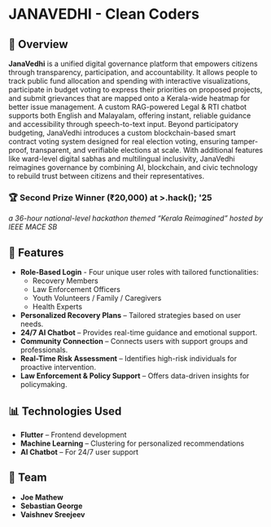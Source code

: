 # JANAVEDHI - Clean Coders

## 📌 Overview  
**JanaVedhi** is a unified digital governance platform that empowers citizens through transparency, participation, and accountability. It allows people to track public fund allocation and spending with interactive visualizations, participate in budget voting to express their priorities on proposed projects, and submit grievances that are mapped onto a Kerala-wide heatmap for better issue management. A custom RAG-powered Legal & RTI chatbot supports both English and Malayalam, offering instant, reliable guidance and accessibility through speech-to-text input. Beyond participatory budgeting, JanaVedhi introduces a custom blockchain-based smart contract voting system designed for real election voting, ensuring tamper-proof, transparent, and verifiable elections at scale. With additional features like ward-level digital sabhas and multilingual inclusivity, JanaVedhi reimagines governance by combining AI, blockchain, and civic technology to rebuild trust between citizens and their representatives.

### 🏆 **Second Prize Winner (₹20,000) at >.hack(); '25**  
*a 36-hour national-level hackathon themed “Kerala Reimagined” hosted by IEEE MACE SB*

## 🚀 Features  
- **Role-Based Login** - Four unique user roles with tailored functionalities:
    * Recovery Members
    * Law Enforcement Officers
    * Youth Volunteers / Family / Caregivers
    * Health Experts
- **Personalized Recovery Plans** – Tailored strategies based on user needs.  
- **24/7 AI Chatbot** – Provides real-time guidance and emotional support.  
- **Community Connection** – Connects users with support groups and professionals.  
- **Real-Time Risk Assessment** – Identifies high-risk individuals for proactive intervention.  
- **Law Enforcement & Policy Support** – Offers data-driven insights for policymaking.
  
## 📊 Technologies Used  
- **Flutter** – Frontend development  
- **Machine Learning** – Clustering for personalized recommendations  
- **AI Chatbot** – For 24/7 user support  

## 📌 Team  
- **Joe Mathew**  
- **Sebastian George**  
- **Vaishnev Sreejeev**  
